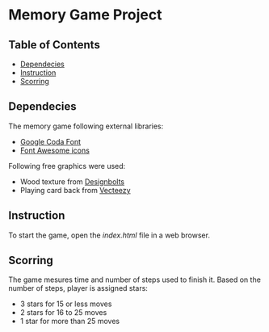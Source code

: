 # Memory Game Project

## Table of Contents

* [Dependecies](#Dependecies)
* [Instruction](#instruction)
* [Scorring](#scorring)

## Dependecies 

The memory game following external libraries:
- [Google Coda Font](https://fonts.google.com/specimen/Coda)
- [Font Awesome icons](https://fontawesome.com/)

Following free graphics were used:
- Wood texture from [Designbolts](http://www.designbolts.com/2013/02/09/20-high-quality-free-seamless-wood-textures-photoshop-patterns-for-3d-mapping/)
- Playing card back from [Vecteezy](https://www.vecteezy.com/vector-art/128591-playing-card-back-vectors)

## Instruction

To start the game, open the _index.html_ file in a web browser.

## Scorring

The game mesures time and number of steps used to finish it. Based on the number of steps, player is assigned stars:
- 3 stars for 15 or less moves
- 2 stars for 16 to 25 moves
- 1 star for more than 25 moves
